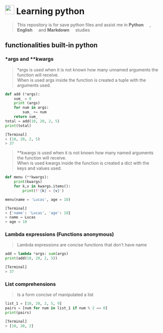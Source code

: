 # <img src="http://icons.iconarchive.com/icons/papirus-team/papirus-apps/256/python-icon.png" width="30" height="30" />  Learning python

 > This repository is for save python files and assist me in __Python__ <img src="http://icons.iconarchive.com/icons/papirus-team/papirus-apps/256/python-icon.png" width="12" height="12" /> , __English__ <img src="https://image.flaticon.com/icons/svg/1377/1377975.svg" width="12" height="12" />  and __Markdown__ <img src="https://cdn0.iconfinder.com/data/icons/octicons/1024/markdown-512.png" width="12" height="12" /> studies

## functionalities built-in python 

### *args and **kwargs
> *args is used when it is not known how many unnamed arguments the function will receive.  
When is used args inside the function is created a tuple with the arguments used.
````python 
def add (*args):
    sum_ = 0
    print (args)
    for num in args:
        sum_ += num
    return sum_
total = add(10, 20, 2, 5)
print(total)

[Terminal]
> (10, 20, 2, 5)
> 37
````
> **kwargs is used when it is not known how many named arguments the function will receive.  
When is used kwargs inside the function is created a dict with the keys and values used.
````python 
def menu (**kwargs):
    print(kwargs)
    for k,v in kwargs.items():
        print(f'{k} = {v}')

menu(name = 'Lucas', age = 18)

[Terminal]
> {'name': 'Lucas', 'age': 18}
> name = Lucas
> age = 18
````

### Lambda expressions (Functions anonymous) 
> Lambda expressions are concise functions that don't have name

````Python
add = lambda *args: sum(args)
print(add(10, 20, 2, 5))

[Terminal]
> 37
````

### List comprehensions
> Is a form concise of manipulated a list
````Python 
list_1 = [10, 20, 2, 5, 9]
pairs = [num for num in list_1 if num % 2 == 0]
print(pairs)

[Terminal]
> [10, 20, 2]
````







 
